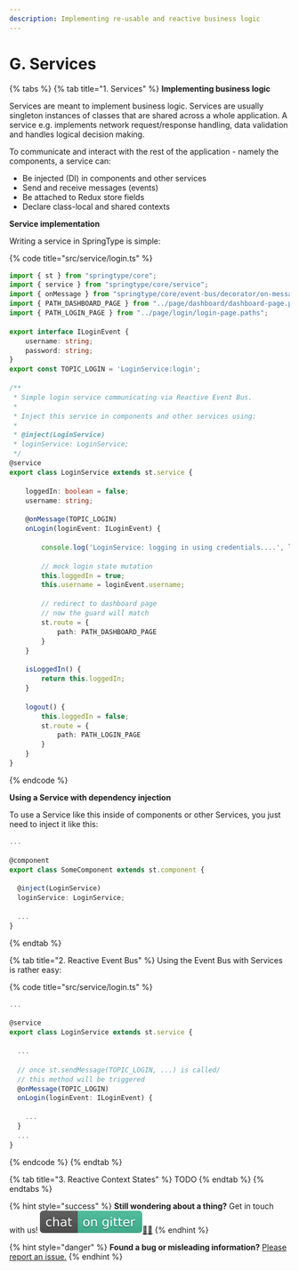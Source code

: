 ```yaml
---
description: Implementing re-usable and reactive business logic
---
```


# G. Services

{% tabs %}
{% tab title="1. Services" %}
**Implementing business logic**

Services are meant to implement business logic. Services are usually singleton instances of classes that are shared across a whole application. A service e.g. implements network request/response handling, data validation and handles logical decision making. 

To communicate and interact with the rest of the application - namely the components, a service can:

* Be injected \(DI\) in components and other services
* Send and receive messages \(events\)
* Be attached to Redux store fields
* Declare class-local and shared contexts

**Service implementation**

Writing a service in SpringType is simple:

{% code title="src/service/login.ts" %}
```typescript
import { st } from "springtype/core";
import { service } from "springtype/core/service";
import { onMessage } from "springtype/core/event-bus/decorator/on-message";
import { PATH_DASHBOARD_PAGE } from "../page/dashboard/dashboard-page.paths";
import { PATH_LOGIN_PAGE } from "../page/login/login-page.paths";

export interface ILoginEvent {
    username: string;
    password: string;
}
export const TOPIC_LOGIN = 'LoginService:login';

/**
 * Simple login service communicating via Reactive Event Bus.
 * 
 * Inject this service in components and other services using:
 * 
 * @inject(LoginService)
 * loginService: LoginService;
 */
@service
export class LoginService extends st.service {

    loggedIn: boolean = false;
    username: string;

    @onMessage(TOPIC_LOGIN)
    onLogin(loginEvent: ILoginEvent) {

        console.log('LoginService: logging in using credentials....', loginEvent);
        
        // mock login state mutation
        this.loggedIn = true;
        this.username = loginEvent.username;

        // redirect to dashboard page
        // now the guard will match
        st.route = {
            path: PATH_DASHBOARD_PAGE
        }
    }

    isLoggedIn() {
        return this.loggedIn;
    }

    logout() {
        this.loggedIn = false;
        st.route = {
            path: PATH_LOGIN_PAGE
        } 
    }
}
```
{% endcode %}

**Using a Service with dependency injection**

To use a Service like this inside of components or other Services, you just need to inject it like this:

```typescript
...

@component
export class SomeComponent extends st.component {

  @inject(LoginService)
  loginService: LoginService;

  ...
}
```
{% endtab %}

{% tab title="2. Reactive Event Bus" %}
Using the Event Bus with Services is rather easy:

{% code title="src/service/login.ts" %}
```typescript
...

@service
export class LoginService extends st.service {
  
  ...
    
  // once st.sendMessage(TOPIC_LOGIN, ...) is called/
  // this method will be triggered
  @onMessage(TOPIC_LOGIN)
  onLogin(loginEvent: ILoginEvent) {
    
    ...
  }
  ...
}
```
{% endcode %}
{% endtab %}

{% tab title="3. Reactive Context States" %}
TODO
{% endtab %}
{% endtabs %}

{% hint style="success" %}
**Still wondering about a thing?** Get in touch with us! [![](../.gitbook/assets/gitter.svg)](https://gitter.im/springtype-official/springtype?utm_source=badge&utm_medium=badge&utm_campaign=pr-badge)[💬](https://emojipedia.org/speech-balloon/)[🤓](https://emojipedia.org/nerd-face/)
{% endhint %}

{% hint style="danger" %}
**Found a bug or misleading information?** [Please report an issue.](https://github.com/springtype-org/springtype/issues)
{% endhint %}

